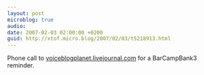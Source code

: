 ```yaml
---
layout: post
microblog: true
audio: 
date: 2007-02-03 02:00:00 +0200
guid: http://xtof.micro.blog/2007/02/03/t5218913.html
---
```

Phone call to [voiceblogplanet.livejournal.com](http://voiceblogplanet.livejournal.com/) for a BarCampBank3 reminder. 

